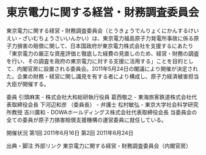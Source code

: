 # 東京電力に関する経営・財務調査委員会

東京電力に関する経営・財務調査委員会（とうきょうでんりょくにかんするけいえい・ざいむちょうさいいんかい）は、東京電力福島原子力発電所事故に係る原子力損害の賠償に関して、日本国政府が東京電力株式会社を支援するにあたり「東京電力の厳正な資産評価と徹底した経費の見直しのため、経営・財務の調査を行い、その調査を政府の東京電力に対する支援に活用する」ことを目的として、内閣官房に設置される委員会。2011年5月24日の閣議により開催が決定された。企業の財務・経営に関し識見を有する者により構成し、原子力経済被害担当大臣が開催する。

委員
引頭麻実 - 株式会社大和総研執行役員
葛西敬之 - 東海旅客鉄道株式会社代表取締役会長
下河辺和彦 （委員長） - 弁護士
松村敏弘 - 東京大学社会科学研究所教授
吉川廣和 - DOWAホールディングス株式会社代表取締役会長
当委員会の全ての委員が原子力損害賠償支援機構の運営委員に就任している。

開催状況
第1回 2011年6月16日
第2回 2011年6月24日

出典・脚注
外部リンク
東京電力に関する経営・財務調査委員会（内閣官房）